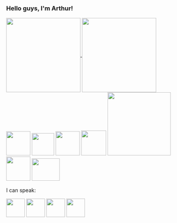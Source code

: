 ### Hello guys, I'm Arthur!


<!--
**arthurgmv/arthurgmv** is a ✨ _special_ ✨ repository because its `README.md` (this file) appears on your GitHub profile.

Here are some ideas to get you started:

- 🔭 I’m currently working on ...
- 🌱 I’m currently learning ...
- 👯 I’m looking to collaborate on ...
- 🤔 I’m looking for help with ...
- 💬 Ask me about ...
- 📫 How to reach me: ...
- 😄 Pronouns: ...
- ⚡ Fun fact: ...
-->
<div>
<a href="https://github.com/arthurgmv/github-readme-stats">
  <img height=200 align="center" src="https://github-readme-stats.vercel.app/api?username=arthurgmv" />
</a>
<a href="https://github.com/anuraghazra/convoychat">
  <img height=200 align="center" src="https://github-readme-stats.vercel.app/api/top-langs?username=arthurgmv&layout=compact&langs_count=8&card_width=320" />
</a>

<div>
        <img src="https://pluspng.com/img-png/react-logo-png-img-react-logo-png-react-js-logo-png-transparent-png-1142x1027.png" width="65px">
    <img src="https://cdn3.iconfinder.com/data/icons/logos-and-brands-adobe/512/21_Angular-1024.png" width="60px">
   <img src="https://viseux.net/portfolio/img/skills/bootstrap.png" width="65px">
   <img src="https://creazilla-store.fra1.digitaloceanspaces.com/icons/3257079/file-type-tailwind-icon-md.png" width="67px">
  <img src="https://icon-library.com/images/html5-icon-png/html5-icon-png-1.jpg" width="170px">
  <img src="https://upload.wikimedia.org/wikipedia/commons/thumb/1/1f/Python_logo_01.svg/2048px-Python_logo_01.svg.png" width="65px">
  <img src="https://th.bing.com/th/id/R.adbac78231c9a2ff5c21aaa32dd4e1e4?rik=jWTUkOKwKIk7jg&riu=http%3a%2f%2flofrev.net%2fwp-content%2fphotos%2f2017%2f05%2fphp_emblem.png&ehk=gbX0plW%2fbqAeSR4cWmkL44R%2bUWxCpG3CL%2b2V4KHQlpQ%3d&risl=&pid=ImgRaw&r=0" height="60px" width="75px">
  <p> </p>
 </div>
 
<div>
  <p> I can speak: </p>  
  <img src="https://upload.wikimedia.org/wikipedia/commons/thumb/a/a4/Flag_of_the_United_States.svg/1280px-Flag_of_the_United_States.svg.png" width="50px">
  <img src="https://upload.wikimedia.org/wikipedia/commons/0/01/Brazil_flag_300.png" width="50"px>
  <img src="https://user-images.githubusercontent.com/123274385/213891319-64a7ff29-b443-4dc0-87bb-bf7612e4fa94.png" width="50px">
  <img src="https://upload.wikimedia.org/wikipedia/commons/a/af/Flag_of_Japan_bordered.png" width="50px">
</div>  
